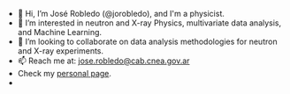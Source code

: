 - 👋 Hi, I’m José Robledo (@jorobledo), and I'm a physicist.
- 👀 I’m interested in neutron and X-ray Physics, multivariate data analysis, and Machine Learning.
- 💞️ I’m looking to collaborate on data analysis methodologies for neutron and X-ray experiments.
- 📫 Reach me at: jose.robledo@cab.cnea.gov.ar
- Check my [personal page](https://jorobledo.github.io/).
- 
<!---
jorobledo/jorobledo is a ✨ special ✨ repository because its `README.md` (this file) appears on your GitHub profile.
You can click the Preview link to take a look at your changes.
--->
